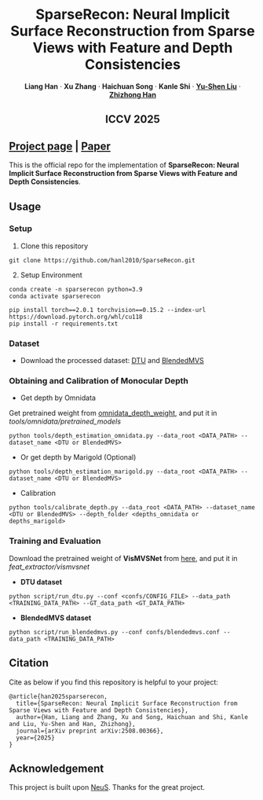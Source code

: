 <h1 align="center"> SparseRecon: Neural Implicit Surface Reconstruction from Sparse Views with
Feature and Depth Consistencies </h1>

<p align="center">
    <strong>Liang Han</strong>
    ·
    <strong>Xu Zhang</strong>
    ·
    <strong>Haichuan Song</strong>
    ·
    <strong>Kanle Shi</strong>
    ·
    <a href="https://yushen-liu.github.io/"><strong>Yu-Shen Liu</strong></a>
    ·
    <a href="https://h312h.github.io/"><strong>Zhizhong Han</strong></a>
</p>

<h2 align="center">ICCV 2025</h2>


## [Project page](https://hanl2010.github.io/SparseRecon/) |  [Paper](https://arxiv.org/abs/2508.00366)
This is the official repo for the implementation of **SparseRecon: Neural Implicit Surface Reconstruction from Sparse Views with Feature and Depth Consistencies**.

## Usage

### Setup

1. Clone this repository

```shell
git clone https://github.com/hanl2010/SparseRecon.git
```
2. Setup Environment

```shell
conda create -n sparserecon python=3.9
conda activate sparserecon

pip install torch==2.0.1 torchvision==0.15.2 --index-url https://download.pytorch.org/whl/cu118
pip install -r requirements.txt
```

### Dataset
- Download the processed dataset: [DTU](https://drive.google.com/file/d/1ph5dk7ZAjDhDueB3yzHx2NE2arUGDe6i/view?usp=drive_link) and [BlendedMVS](https://drive.google.com/file/d/1u6xmQicjcOdQVKismwC_5d_WGjND2lLn/view?usp=sharing)

### Obtaining and Calibration of Monocular Depth 

- Get depth by Omnidata

Get pretrained weight from [omnidata_depth_weight](https://drive.google.com/drive/folders/14RV5GdHv6sReFMfEwMrXAfvIAasNlmKg?usp=sharing), and put it in *tools/omnidata/pretrained_models*

```shell
python tools/depth_estimation_omnidata.py --data_root <DATA_PATH> --dataset_name <DTU or BlendedMVS>
```
- Or get depth by Marigold (Optional) 

```shell
python tools/depth_estimation_marigold.py --data_root <DATA_PATH> --dataset_name <DTU or BlendedMVS>
```

- Calibration
```shell
python tools/calibrate_depth.py --data_root <DATA_PATH> --dataset_name <DTU or BlendedMVS> --depth_folder <depths_omnidata or depths_marigold>
```


### Training and Evaluation 
Download the pretrained weight of **VisMVSNet** from [here](https://drive.google.com/drive/folders/14RV5GdHv6sReFMfEwMrXAfvIAasNlmKg), and put it in *feat_extractor/vismvsnet*


- **DTU dataset**

```shell
python script/run_dtu.py --conf <confs/CONFIG_FILE> --data_path <TRAINING_DATA_PATH> --GT_data_path <GT_DATA_PATH>
```

- **BlendedMVS dataset**

```shell
python script/run_blendedmvs.py --conf confs/blendedmvs.conf --data_path <TRAINING_DATA_PATH> 
```


## Citation

Cite as below if you find this repository is helpful to your project:

```
@article{han2025sparserecon,
  title={SparseRecon: Neural Implicit Surface Reconstruction from Sparse Views with Feature and Depth Consistencies},
  author={Han, Liang and Zhang, Xu and Song, Haichuan and Shi, Kanle and Liu, Yu-Shen and Han, Zhizhong},
  journal={arXiv preprint arXiv:2508.00366},
  year={2025}
}
```

## Acknowledgement
This project is built upon [NeuS](https://github.com/Totoro97/NeuS). Thanks for the great project.
